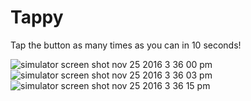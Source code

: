 # Tappy
Tap the button as many times as you can in 10 seconds!

![simulator screen shot nov 25 2016 3 36 00 pm](https://cloud.githubusercontent.com/assets/21269767/20634980/ecb3d114-b324-11e6-8f1d-37ac39802db3.png)
![simulator screen shot nov 25 2016 3 36 03 pm](https://cloud.githubusercontent.com/assets/21269767/20634982/ee90b2e0-b324-11e6-80a1-dafaf3850b04.png)
![simulator screen shot nov 25 2016 3 36 15 pm](https://cloud.githubusercontent.com/assets/21269767/20634983/f038fada-b324-11e6-9415-8833823f26dc.png)


